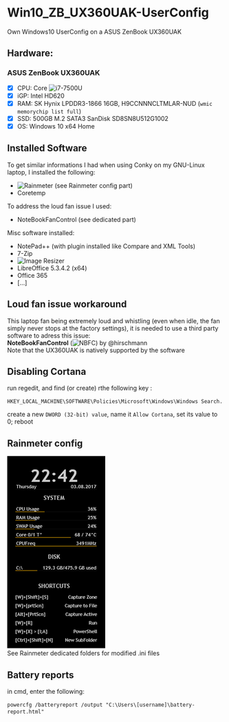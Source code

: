 # Win10_ZB_UX360UAK-UserConfig
Own Windows10 UserConfig on a ASUS ZenBook UX360UAK

## Hardware:  
### ASUS ZenBook UX360UAK  
- [x] CPU: Core ![i7-7500U](https://ark.intel.com/products/95451/Intel-Core-i7-7500U-Processor-4M-Cache-up-to-3_50-GHz-)
- [X] iGP: Intel HD620
- [x] RAM: SK Hynix LPDDR3-1866 16GB, H9CCNNNCLTMLAR-NUD (`wmic memorychip list full`)
- [x] SSD: 500GB M.2 SATA3 SanDisk SD8SN8U512G1002
- [x] OS: Windows 10 x64 Home

## Installed Software  
To get similar informations I had when using Conky on my GNU-Linux laptop, I installed the following:
- ![Rainmeter](https://www.rainmeter.net/) (see Rainmeter config part)
- Coretemp  

To address the loud fan issue I used:
- NoteBookFanControl (see dedicated part)

Misc software installed:
- NotePad++ (with plugin installed like Compare and XML Tools)
- 7-Zip
- ![Image Resizer](http://www.bricelam.net/ImageResizer/)
- LibreOffice 5.3.4.2 (x64)
- Office 365
- [...]

## Loud fan issue workaround  
This laptop fan being extremely loud and whistling (even when idle, the fan simply never stops at the factory settings), it is needed to use a third party software to adress this issue:  
**NoteBookFanControl** (![NBFC](https://github.com/hirschmann/nbfc/releases)) by @hirschmann  
Note that the UX360UAK is natively supported by the software

## Disabling Cortana  
run regedit, and find (or create) rthe following key :
```
HKEY_LOCAL_MACHINE\SOFTWARE\Policies\Microsoft\Windows\Windows Search.
```
create a new `DWORD (32-bit) value`, name it `Allow Cortana`, set its value to 0; reboot  

## Rainmeter config  
![screenshot of Rainmeter](https://github.com/matmutant/Win10_ZB_UX360UAK-UserConfig/blob/master/ScreenShots/rainmeter.png)  
See Rainmeter dedicated folders for modified .ini files

## Battery reports  
in cmd, enter the following:
```
powercfg /batteryreport /output "C:\Users\[username]\battery-report.html"
```
